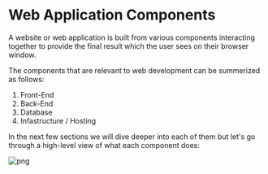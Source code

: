 # Web Application Components

A website or web application is built from various components interacting together to provide the final result which the user sees on their browser window.

The components that are relevant to web development can be summerized as follows:

1. Front-End
2. Back-End
3. Database
4. Infastructure / Hosting

In the next few sections we will dive deeper into each of them but let's go through a high-level view of what each component does:

![png](https://cl.ly/1c3g3F021x1h/Image%202016-08-28%20at%208.27.12%20PM.png "web_components_1")